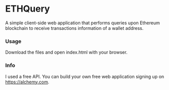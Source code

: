# ETHQuery
A simple client-side web application that performs queries upon Ethereum blockchain to receive transactions information of a wallet address.

### Usage
Download the files and open index.html with your browser.

### Info
I used a free API. You can build your own free web application signing up on https://alchemy.com.
